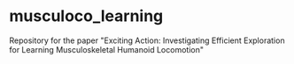 # musculoco_learning
Repository for the paper "Exciting Action: Investigating Efficient Exploration for Learning Musculoskeletal Humanoid Locomotion"
